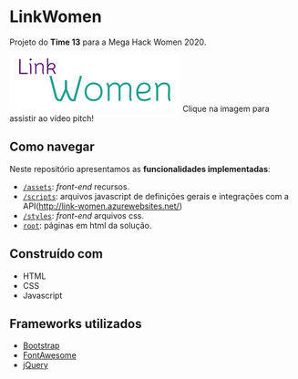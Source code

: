 # LinkWomen

Projeto do **Time 13** para a Mega Hack Women 2020.

[![TIME 13 - VÍDEO PITCH](/assets/images/index-logo.svg)](https://youtu.be/mdtwVH90iWE)
Clique na imagem para assistir ao vídeo pitch!

## Como navegar

Neste repositório apresentamos as **funcionalidades implementadas**:

* [`/assets`](assets): *front-end* recursos.
* [`/scripts`](scripts):  arquivos javascript de definições gerais e integrações com a API(http://link-women.azurewebsites.net/)
* [`/styles`](styles): *front-end* arquivos css.
* [`root`](/): páginas em html da solução.

## Construído com

* HTML
* CSS
* Javascript

## Frameworks utilizados

* [Bootstrap](https://getbootstrap.com/)
* [FontAwesome](https://fontawesome.com/)
* [jQuery](https://jquery.com/)

